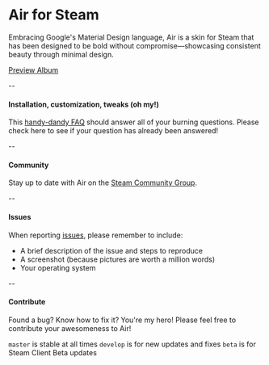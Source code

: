# Air for Steam

Embracing Google's Material Design language, Air is a skin for Steam that has been designed to be bold without compromise—showcasing consistent beauty through minimal design.

[Preview Album](http://imgur.com/a/xW7uG)

--

#### Installation, customization, tweaks (oh my!)

This [handy-dandy FAQ](https://github.com/Elundris/Air-for-Steam/wiki) should answer all of your burning questions. Please check here to see if your question has already been answered!

--

#### Community

Stay up to date with Air on the [Steam Community Group](http://steamcommunity.com/groups/airforsteam).

--

#### Issues

When reporting [issues](https://github.com/Elundris/Air-for-Steam/issues), please remember to include:
* A brief description of the issue and steps to reproduce
* A screenshot (because pictures are worth a million words)
* Your operating system

--

#### Contribute

Found a bug? Know how to fix it? You're my hero!
Please feel free to contribute your awesomeness to Air!

`master` is stable at all times
`develop` is for new updates and fixes
`beta` is for Steam Client Beta updates

